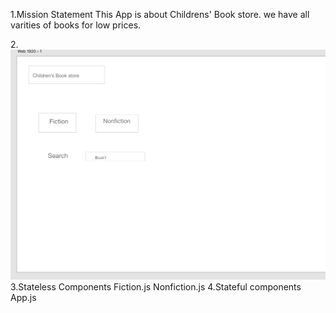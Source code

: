
1.Mission Statement
This App is  about Childrens' Book store.
we have all varities of books for low prices.

2.![wireframe](./Screen%20Shot%202020-04-22%20at%2010.01.08%20AM.png)
3.Stateless Components
Fiction.js
Nonfiction.js
4.Stateful components
App.js


